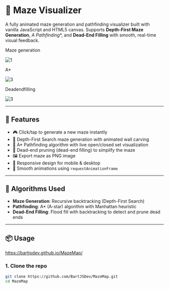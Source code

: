 # 🧩 Maze Visualizer

A fully animated maze generation and pathfinding visualizer built with vanilla JavaScript and HTML5 canvas. Supports **Depth-First Maze Generation**, **A* Pathfinding**, and **Dead-End Filling** with smooth, real-time visual feedback.

Maze generation

![1](https://github.com/user-attachments/assets/003f7edd-1978-4295-91f5-d77bf9ddeac1)

A*

![3](https://github.com/user-attachments/assets/09ff9e25-38cb-4516-95ef-8f47b1332ed5)

Deadendfilling

![3](https://github.com/user-attachments/assets/679ee547-d16b-4500-9616-013e948604cb)

---

## 🚀 Features

- 🎮 Click/tap to generate a new maze instantly
- 🧱 Depth-First Search maze generation with animated wall carving
- 🧭 A* Pathfinding algorithm with live open/closed set visualization
- 🧬 Dead-end pruning (dead-end filling) to simplify the maze
- 🖼️ Export maze as PNG image
- 📱 Responsive design for mobile & desktop
- 🔁 Smooth animations using `requestAnimationFrame`

---

## 🧠 Algorithms Used

- **Maze Generation**: Recursive backtracking (Depth-First Search)
- **Pathfinding**: A* (A-star) algorithm with Manhattan heuristic
- **Dead-End Filling**: Flood fill with backtracking to detect and prune dead ends

---

## 📦 Usage

https://bartjsdev.github.io/MazeMap/


### 1. Clone the repo
```bash
git clone https://github.com/BartJSDev/MazeMap.git
cd MazeMap
